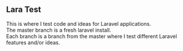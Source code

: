 ## Lara Test
This is where I test code and ideas for Laravel applications.  
The master branch is a  fresh laravel install.  
Each branch is a branch from the master where I test different Laravel features and/or ideas.  
